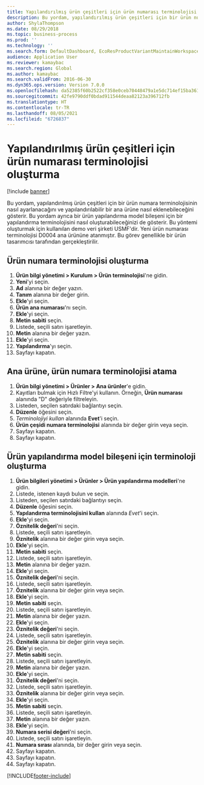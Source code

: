 ```yaml
---
title: Yapılandırılmış ürün çeşitleri için ürün numarası terminolojisi oluşturma
description: Bu yordam, yapılandırılmış ürün çeşitleri için bir ürün numara terminolojisinin nasıl ayarlanacağını ve yapılandırılabilir bir ana ürüne nasıl eklenebileceğini gösterir.
author: ShylaThompson
ms.date: 08/29/2018
ms.topic: business-process
ms.prod: ''
ms.technology: ''
ms.search.form: DefaultDashboard, EcoResProductVariantMaintainWorkspace, EcoResNomenclature, EcoResProductListPage, EcoResProductDetails, PCProductConfigurationModelListPage, PCProductConfigurationModelDetails
audience: Application User
ms.reviewer: kamaybac
ms.search.region: Global
ms.author: kamaybac
ms.search.validFrom: 2016-06-30
ms.dyn365.ops.version: Version 7.0.0
ms.openlocfilehash: da52385f60b2522cf358e0ceb70448479a1e5dc714ef15ba361611ed404ed852
ms.sourcegitcommit: 42fe9790ddf0bdad911544deaa82123a396712fb
ms.translationtype: HT
ms.contentlocale: tr-TR
ms.lasthandoff: 08/05/2021
ms.locfileid: "6726837"
---
```

# <a name="create-a-product-number-nomenclature-for-configured-product-variants"></a>Yapılandırılmış ürün çeşitleri için ürün numarası terminolojisi oluşturma

[!include [banner](../../includes/banner.md)]

Bu yordam, yapılandırılmış ürün çeşitleri için bir ürün numara terminolojisinin nasıl ayarlanacağını ve yapılandırılabilir bir ana ürüne nasıl eklenebileceğini gösterir. Bu yordam ayrıca bir ürün yapılandırma model bileşeni için bir yapılandırma terminolojisini nasıl oluşturabileceğinizi de gösterir. Bu yöntemi oluşturmak için kullanılan demo veri şirketi USMF'dir. Yeni ürün numarası terminolojisi D0004 ana ürününe atanmıştır. Bu görev genellikle bir ürün tasarımcısı tarafından gerçekleştirilir.

## <a name="create-a-product-number-nomenclature"></a>Ürün numara terminolojisi oluşturma

1. **Ürün bilgi yönetimi \> Kurulum \> Ürün terminolojisi**'ne gidin.
1. **Yeni**'yi seçin.
1. **Ad** alanına bir değer yazın.
1. **Tanım** alanına bir değer girin.
1. **Ekle**'yi seçin.
1. **Ürün ana numarası**'nı seçin.
1. **Ekle**'yi seçin.
1. **Metin sabiti** seçin.
1. Listede, seçili satırı işaretleyin.
1. **Metin** alanına bir değer yazın.
1. **Ekle**'yi seçin.
1. **Yapılandırma**'yı seçin.
1. Sayfayı kapatın.

## <a name="assign-the-product-number-nomenclature-to-a-product-master"></a>Ana ürüne, ürün numara terminolojisi atama

1. **Ürün bilgi yönetimi \> Ürünler \> Ana ürünler**'e gidin.
1. Kayıtları bulmak için Hızlı Filtre'yi kullanın. Örneğin, **Ürün numarası** alanında "D" değeriyle filtreleyin.
1. Listeden, seçilen satırdaki bağlantıyı seçin.
1. **Düzenle** öğesini seçin.
1. *Terminolojiyi kullan* alanında **Evet**'i seçin.
1. **Ürün çeşidi numara terminolojisi** alanında bir değer girin veya seçin.
1. Sayfayı kapatın.
1. Sayfayı kapatın.

## <a name="create-nomenclature-for-a-product-configuration-model-component"></a>Ürün yapılandırma model bileşeni için terminoloji oluşturma

1. **Ürün bilgileri yönetimi \> Ürünler \> Ürün yapılandırma modelleri**'ne gidin.
1. Listede, istenen kaydı bulun ve seçin.
1. Listeden, seçilen satırdaki bağlantıyı seçin.
1. **Düzenle** öğesini seçin.
1. **Yapılandırma terminolojisini kullan** alanında *Evet*'i seçin.
1. **Ekle**'yi seçin.
1. **Öznitelik değeri**'ni seçin.
1. Listede, seçili satırı işaretleyin.
1. **Öznitelik** alanına bir değer girin veya seçin.
1. **Ekle**'yi seçin.
1. **Metin sabiti** seçin.
1. Listede, seçili satırı işaretleyin.
1. **Metin** alanına bir değer yazın.
1. **Ekle**'yi seçin.
1. **Öznitelik değeri**'ni seçin.
1. Listede, seçili satırı işaretleyin.
1. **Öznitelik** alanına bir değer girin veya seçin.
1. **Ekle**'yi seçin.
1. **Metin sabiti** seçin.
1. Listede, seçili satırı işaretleyin.
1. **Metin** alanına bir değer yazın.
1. **Ekle**'yi seçin.
1. **Öznitelik değeri**'ni seçin.
1. Listede, seçili satırı işaretleyin.
1. **Öznitelik** alanına bir değer girin veya seçin.
1. **Ekle**'yi seçin.
1. **Metin sabiti** seçin.
1. Listede, seçili satırı işaretleyin.
1. **Metin** alanına bir değer yazın.
1. **Ekle**'yi seçin.
1. **Öznitelik değeri**'ni seçin.
1. Listede, seçili satırı işaretleyin.
1. **Öznitelik** alanına bir değer girin veya seçin.
1. **Ekle**'yi seçin.
1. **Metin sabiti** seçin.
1. Listede, seçili satırı işaretleyin.
1. **Metin** alanına bir değer yazın.
1. **Ekle**'yi seçin.
1. **Numara serisi değeri**'ni seçin.
1. Listede, seçili satırı işaretleyin.
1. **Numara sırası** alanında, bir değer girin veya seçin.
1. Sayfayı kapatın.
1. Sayfayı kapatın.
1. Sayfayı kapatın.

[!INCLUDE[footer-include](../../../includes/footer-banner.md)]